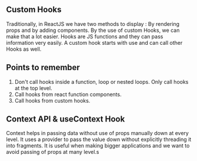 ## Custom Hooks

Traditionally, in ReactJS we have two methods to display : By rendering props and by adding components. By the use of custom Hooks, we can make that a lot easier. Hooks are JS functions and they can pass information very easily. A custom hook starts with use and can call other Hooks as well.

## Points to remember
1. Don't call hooks inside a function, loop or nested loops. Only call hooks at the top level.
2. Call hooks from react function components.
3. Call hooks from custom hooks.

## Context API & useContext Hook
Context helps in passing data without use of props manually down at every level. It uses a provider to pass the value down without explicitly threading it into fragments. It is useful when making bigger applications and we want to avoid passing of props at many level.s